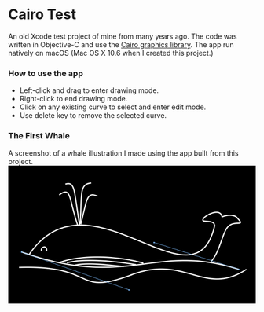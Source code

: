 # Cairo Test
An old Xcode test project of mine from many years ago. The code was written in Objective-C and use the [Cairo graphics library](https://cairographics.org). The app run natively on macOS (Mac OS X 10.6 when I created this project.)

### How to use the app
- Left-click and drag to enter drawing mode.
- Right-click to end drawing mode.
- Click on any existing curve to select and enter edit mode.
- Use delete key to remove the selected curve.

### The First Whale
A screenshot of a whale illustration I made using the app built from this project.
![The First Whale](the_first_whale_by_iammutun.png)
